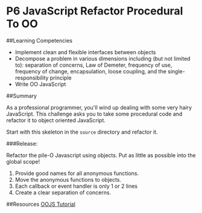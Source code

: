 # P6 JavaScript Refactor Procedural To OO
 
##Learning Competencies 

* Implement clean and flexible interfaces between objects
* Decompose a problem in various dimensions including (but not limited to): separation of concerns, Law of Demeter, frequency of use, frequency of change, encapsulation, loose coupling, and the single-responsibility principle
* Write OO JavaScript

##Summary 

As a professional programmer, you'll wind up dealing with some very hairy
JavaScript. This challenge asks you to take some procedural code
and refactor it to object oriented JavaScript.

Start with this skeleton in the `source` directory and refactor it.


###Release: 

Refactor the pile-O Javascript using objects. Put as little as possible into the global scope!

1. Provide good names for all anonymous functions.
2. Move the anonymous functions to objects.
3. Each callback or event handler is only 1 or 2 lines
4. Create a clear separation of concerns. 

<!-- ##Optimize Your Learning  -->

##Resources
[OOJS Tutorial](http://eloquentjavascript.net/1st_edition/chapter8.html)
